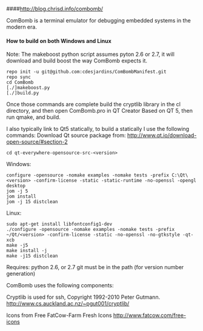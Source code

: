 ####http://blog.chrisd.info/combomb/

ComBomb is a terminal emulator for debugging embedded systems in the modern era.

#### How to build on both Windows and Linux

Note: The makeboost python script assumes pyton 2.6 or 2.7, it will download and build boost the way ComBomb expects it.
```
repo init -u git@github.com:cdesjardins/ComBombManifest.git
repo sync
cd ComBomb
[./]makeboost.py
[./]build.py
```

Once those commands are complete build the cryptlib library in the cl directory, and then open ComBomb.pro in QT Creator Based on QT 5, then run qmake, and build.

I also typically link to Qt5 statically, to build a statically I use the following commands:
Download Qt source package from: http://www.qt.io/download-open-source/#section-2

```
cd qt-everywhere-opensource-src-<version>
```

Windows:
```
configure -opensource -nomake examples -nomake tests -prefix C:\Qt\<version> -confirm-license -static -static-runtime -no-openssl -opengl desktop
jom -j 5
jom install
jom -j 15 distclean
```

Linux:
```
sudo apt-get install libfontconfig1-dev
./configure -opensource -nomake examples -nomake tests -prefix ~/Qt/<version> -confirm-license -static -no-openssl -no-gtkstyle -qt-xcb
make -j5
make install -j
make -j15 distclean
```

Requires:
python 2.6, or 2.7
git must be in the path (for version number generation)

ComBomb uses the following components:

Cryptlib is used for ssh, Copyright 1992-2010 Peter Gutmann.
http://www.cs.auckland.ac.nz/~pgut001/cryptlib/

Icons from Free FatCow-Farm Fresh Icons
http://www.fatcow.com/free-icons

